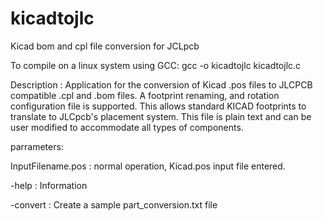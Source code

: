# kicadtojlc
Kicad bom and cpl file conversion for JCLpcb

To compile on a linux system using GCC:
gcc -o kicadtojlc kicadtojlc.c 

 Description : Application for the conversion of Kicad .pos files to JLCPCB compatible .cpl and .bom files.
  	  	  	   A footprint renaming, and rotation configuration file is supported.
  	  	  	   This allows standard KICAD footprints to translate to JLCpcb's placement system.
  	  	  	   This file is plain text and can be user modified to accommodate all types of components.
               
parrameters:

  InputFilename.pos : normal operation, Kicad.pos input file entered.
  
  -help             : Information
  
  -convert          : Create a sample part_conversion.txt file
    
  
    
